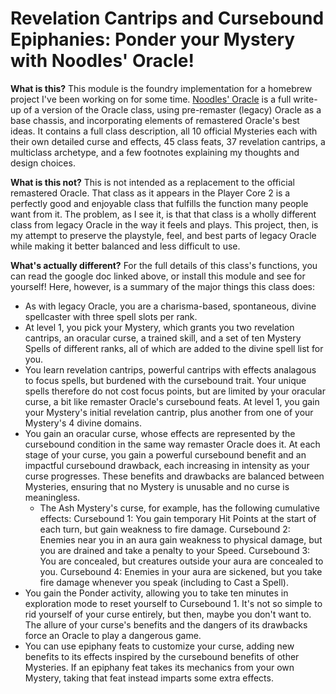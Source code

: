 <h1 id="post-title-t3_1fm8ui6" class="font-semibold text-neutral-content-strong m-0 text-18 xs:text-24  mb-xs px-md xs:px-0 xs:mb-md " aria-label="Post Title: Revelation Cantrips and Cursebound Epiphanies: Ponder your Mystery with Noodles' Oracle!">Revelation Cantrips and Cursebound Epiphanies: Ponder your Mystery with Noodles' Oracle!</h1>
<p><strong>What is this?</strong> This module is the foundry implementation for a homebrew project I've been working on for some time. <a title="Ponder Your Mystery: Noodles' Oracle" href="https://docs.google.com/document/d/1qgNQzsxTVbCRRbDb1S2a-OugyhG0e7jBp8i8QbVDJOE/edit?usp=sharing" target="_blank" rel="noopener">Noodles' Oracle</a> is a full write-up of a version of the Oracle class, using pre-remaster (legacy) Oracle as a base chassis, and incorporating elements of remastered Oracle's best ideas. It contains a full class description, all 10 official Mysteries each with their own detailed curse and effects, 45 class feats, 37 revelation cantrips, a multiclass archetype, and a few footnotes explaining my thoughts and design choices.</p>
<p><strong>What is this not?</strong> This is not intended as a replacement to the official remastered Oracle. That class as it appears in the Player Core 2 is a perfectly good and enjoyable class that fulfills the function many people want from it. The problem, as I see it, is that that class is a wholly different class from legacy Oracle in the way it feels and plays. This project, then, is my attempt to preserve the playstyle, feel, and best parts of legacy Oracle while making it better balanced and less difficult to use.</p>
<p><strong>What's actually different?</strong> For the full details of this class's functions, you can read the google doc linked above, or install this module and see for yourself! Here, however, is a summary of the major things this class does:</p>
<ul>
<li>As with legacy Oracle, you are a charisma-based, spontaneous, divine spellcaster with three spell slots per rank.</li>
<li>At level 1, you pick your Mystery, which grants you two revelation cantrips, an oracular curse, a trained skill, and a set of ten Mystery Spells of different ranks, all of which are added to the divine spell list for you.</li>
<li>You learn revelation cantrips, powerful cantrips with effects analagous to focus spells, but burdened with the cursebound trait. Your unique spells therefore do not cost focus points, but are limited by your oracular curse, a bit like remaster Oracle's cursebound feats. At level 1, you gain your Mystery's initial revelation cantrip, plus another from one of your Mystery's 4 divine domains.</li>
<li>You gain an oracular curse, whose effects are represented by the cursebound condition in the same way remaster Oracle does it. At each stage of your curse, you gain a powerful cursebound benefit and an impactful cursebound drawback, each increasing in intensity as your curse progresses. These benefits and drawbacks are balanced between Mysteries, ensuring that no Mystery is unusable and no curse is meaningless.
<ul>
<li>The Ash Mystery's curse, for example, has the following cumulative effects: Cursebound 1: You gain temporary Hit Points at the start of each turn, but gain weakness to fire damage. Cursebound 2: Enemies near you in an aura gain weakness to physical damage, but you are drained and take a penalty to your Speed. Cursebound 3: You are concealed, but creatures outside your aura are concealed to you. Cursebound 4: Enemies in your aura are sickened, but you take fire damage whenever you speak (including to Cast a Spell).</li>
</ul>
</li>
<li>You gain the Ponder activity, allowing you to take ten minutes in exploration mode to reset yourself to Cursebound 1. It's not so simple to rid yourself of your curse entirely, but then, maybe you don't want to. The allure of your curse's benefits and the dangers of its drawbacks force an Oracle to play a dangerous game.</li>
<li>You can use epiphany feats to customize your curse, adding new benefits to its effects inspired by the cursebound benefits of other Mysteries. If an epiphany feat takes its mechanics from your own Mystery, taking that feat instead imparts some extra effects.</li>
</ul>
